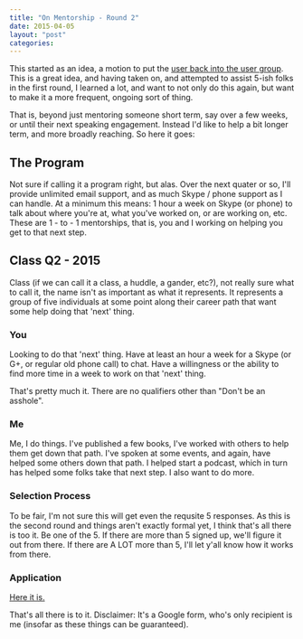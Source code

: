 ```yaml
---
title: "On Mentorship - Round 2"
date: 2015-04-05
layout: "post"
categories: 
---
```


This started as an idea, a motion to put the [user back into the user group](http://blog.scottlowe.org/2013/09/18/putting-the-user-back-in-vmware-user-group/). This is a great idea, and having taken on, and attempted to assist 5-ish folks in the first round, I learned a lot, and want to not only do this again, but want to make it a more frequent, ongoing sort of thing.

That is, beyond just mentoring someone short term, say over a few weeks, or until their next speaking engagement. Instead I'd like to help a bit longer term, and more broadly reaching. So here it goes:

## The Program

Not sure if calling it a program right, but alas. Over the next quater or so, I'll provide unlimited email support, and as much Skype / phone support as I can handle. At a minimum this means: 1 hour a week on Skype (or phone) to talk about where you're at, what you've worked on, or are working on, etc. These are 1 - to - 1 mentorships, that is, you and I working on helping you get to that next step.

## Class Q2 - 2015

Class (if we can call it a class, a huddle, a gander, etc?), not really sure what to call it, the name isn't as important as what it represents. It represents a group of five individuals at some point along their career path that want some help doing that 'next' thing.

### You

Looking to do that 'next' thing. Have at least an hour a week for a Skype (or G+, or regular old phone call) to chat. Have a willingness or the ability to find more time in a week to work on that 'next' thing.

That's pretty much it. There are no qualifiers other than "Don't be an asshole".

### Me

Me, I do things. I've published a few books, I've worked with others to help them get down that path. I've spoken at some events, and again, have helped some others down that path. I helped start a podcast, which in turn has helped some folks take that next step. I also want to do more.

### Selection Process

To be fair, I'm not sure this will get even the requsite 5 responses. As this is the second round and things aren't exactly formal yet, I think that's all there is too it. Be one of the 5. If there are more than 5 signed up, we'll figure it out from there. If there are A LOT more than 5, I'll let y'all know how it works from there.

### Application

[Here it is.](https://docs.google.com/forms/d/1CDLnbIpgDOAdYRNkTvRoZaHINC5th_9m9oWY_0zaCyA/viewform?usp=send_form)

That's all there is to it. Disclaimer: It's a Google form, who's only recipient is me (insofar as these things can be guaranteed).
